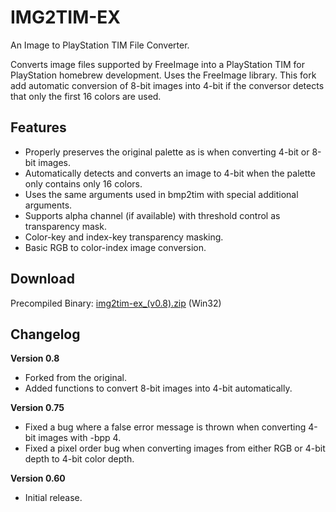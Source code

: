 # IMG2TIM-EX
An Image to PlayStation TIM File Converter.

Converts image files supported by FreeImage into a PlayStation TIM for PlayStation homebrew development. Uses the FreeImage library.
This fork add automatic conversion of 8-bit images into 4-bit if the conversor detects that only the first 16 colors are used.

## Features
* Properly preserves the original palette as is when converting 4-bit or 8-bit images.
* Automatically detects and converts an image to 4-bit when the palette only contains only 16 colors.
* Uses the same arguments used in bmp2tim with special additional arguments.
* Supports alpha channel (if available) with threshold control as transparency mask.
* Color-key and index-key transparency masking.
* Basic RGB to color-index image conversion.

## Download
Precompiled Binary: [img2tim-ex_(v0.8).zip](https://github.com/ArthCarvalho/img2tim/releases/download/v0.8/img2tim-ex_.v0.8.zip) (Win32)

## Changelog
**Version 0.8**
* Forked from the original.
* Added functions to convert 8-bit images into 4-bit automatically.

**Version 0.75**
* Fixed a bug where a false error message is thrown when converting 4-bit images with -bpp 4.
* Fixed a pixel order bug when converting images from either RGB or 4-bit depth to 4-bit color depth.

**Version 0.60**
* Initial release.